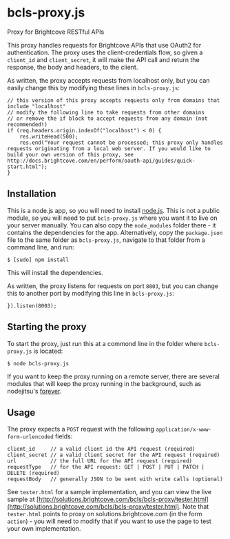 bcls-proxy.js
=============

Proxy for Brightcove RESTful APIs

This proxy handles requests for Brightcove APIs that use OAuth2 for authentication. The proxy uses the client-credentials flow, so given a `client_id` and `client_secret`, it will make the API call and return the response, the body and headers, to the client.

As written, the proxy accepts requests from localhost only, but you can easily change this by modifying these lines in `bcls-proxy.js`:

    // this version of this proxy accepts requests only from domains that include "localhost"
    // modify the following line to take requests from other domains
    // or remove the if block to accept requests from any domain (not recommended!)
    if (req.headers.origin.indexOf("localhost") < 0) {
        res.writeHead(500);
        res.end("Your request cannot be processed; this proxy only handles requests originating from a local web server. If you would like to build your own version of this proxy, see http://docs.brightcove.com/en/perform/oauth-api/guides/quick-start.html");
    }


## Installation

This is a node.js app, so you will need to install [node.js](//nodejs.org). This is not a public module, so you will need to put `bcls-proxy.js` where you want it to live on your server manually. You can also copy the `node_modules` folder there - it contains the dependencies for the app. Alternatively, copy the `package.json` file to the same folder as `bcls-proxy.js`, navigate to that folder from a command line, and run:

    $ [sudo] npm install

This will install the dependencies.

As written, the proxy listens for requests on port `8003`, but you can change this to another port by modifying this line in `bcls-proxy.js`:

    }).listen(8003);

## Starting the proxy

To start the proxy, just run this at a commond line in the folder where `bcls-proxy.js` is located:

    $ node bcls-proxy.js

If you want to keep the proxy running on a remote server, there are several modules that will keep the proxy running in the background, such as nodejitsu's [forever](https://github.com/nodejitsu/forever).

## Usage

The proxy expects a `POST` request with the following `application/x-www-form-urlencoded` fields:

    client_id     // a valid client id the API request (required)
    client_secret // a valid client secret for the API request (required)
    url           // the full URL for the API request (required)
    requestType   // for the API request: GET | POST | PUT | PATCH | DELETE (required)
    requestBody   // generally JSON to be sent with write calls (optional)

See `tester.html` for a sample implementation, and you can view the live sample at [http://solutions.brightcove.com/bcls/bcls-proxy/tester.html](http://solutions.brightcove.com/bcls/bcls-proxy/tester.html). Note that `tester.html` points to proxy on solutions.brightcove.com (in the form `action`) - you will need to modify that if you want to use the page to test your own implementation.
